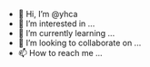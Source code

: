 - 👋 Hi, I’m @yhca
- 👀 I’m interested in ...
- 🌱 I’m currently learning ...
- 💞️ I’m looking to collaborate on ...
- 📫 How to reach me ...

<!---
yhca/yhca is a ✨ special ✨ repository because its `README.md` (this file) appears on your GitHub profile.
You can click the Preview link to take a look at your changes.
--->
